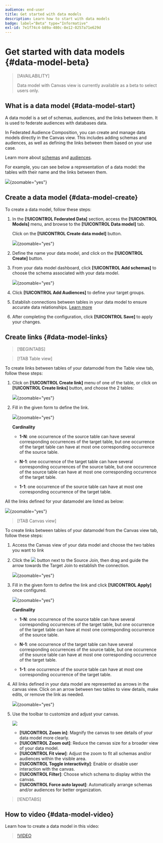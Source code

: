 ```yaml
---
audience: end-user
title: Get started with data models
description: Learn how to start with data models
badge: label="Beta" type="Informative"
exl-id: 7e1f74c4-b89a-480c-8e12-0257a71e629d
---
```

# Get started with data models {#data-model-beta}

>[!AVAILABILITY]
>
>Data model with Canvas view is currently available as a beta to select users only.

## What is a data model {#data-model-start}

A data model is a set of schemas, audiences, and the links between them. It is used to federate audiences with databases data.

In Federated Audience Composition, you can create and manage data models directly in the Canvas view. This includes adding schemas and audiences, as well as defining the links between them based on your use case.

Learn more about [schemas](../customer/schemas.md#schema-start) and [audiences](../start/audiences.md).

For example, you can see below a representation of a data model: the tables with their name and the links between them.

![](assets/datamodel.png){zoomable="yes"}

## Create a data model {#data-model-create}

To create a data model, follow these steps:

1. In the **[!UICONTROL Federated Data]** section, access the **[!UICONTROL Models]** menu, and browse to the **[!UICONTROL Data model]** tab. 

    Click on the **[!UICONTROL Create data model]** button.

    ![](assets/datamodel_create.png){zoomable="yes"}

1. Define the name your data model, and click on the **[!UICONTROL Create]** button.

1. From your data model dashboard, click **[!UICONTROL Add schemas]** to choose the schema associated with your data model.

    ![](assets/datamodel_schemas.png){zoomable="yes"}

1. Click **[!UICONTROL Add Audiences]** to define your target groups.

1. Establish connections between tables in your data model to ensure accurate data relationships. [Learn more](#data-model-links)

1. After completing the configuration, click **[!UICONTROL Save]** to apply your changes.

## Create links {#data-model-links}

>[!BEGINTABS]

>[!TAB Table view]

To create links between tables of your datamodel from the Table view tab, follow these steps: 

1. Click  on **[!UICONTROL Create link]** menu of one of the table, or click on **[!UICONTROL Create links]** button, and choose the 2 tables:

    ![](assets/datamodel_createlinks.png){zoomable="yes"}

1. Fill in the given form to define the link.

    ![](assets/datamodel_link.png){zoomable="yes"}

    **Cardinality**

     * **1-N**: one occurrence of the source table can have several corresponding occurrences of the target table, but one occurrence of the target table can have at most one corresponding occurrence of the source table.

     * **N-1**: one occurrence of the target table can have several corresponding occurrences of the source table, but one occurrence of the source table can have at most one corresponding occurrence of the target table.
     
     * **1-1**: one occurrence of the source table can have at most one corresponding occurrence of the target table.

All the links defined for your datamodel are listed as below:

![](assets/datamodel_alllinks.png){zoomable="yes"}

>[!TAB Canvas view]

To create links between tables of your datamodel from the Canvas view tab, follow these steps: 

1. Access the Canvas view of your data model and choose the two tables you want to link

1. Click the ![](assets/do-not-localize/Smock_AddCircle_18_N.svg) button next to the Source Join, then drag and guide the arrow towards the Target Join to establish the connection.

    ![](assets/datamodel.gif){zoomable="yes"}

1. Fill in the given form to define the link and click **[!UICONTROL Apply]** once configured.

    ![](assets/datamodel-canvas-1.png){zoomable="yes"}

    **Cardinality**

     * **1-N**: one occurrence of the source table can have several corresponding occurrences of the target table, but one occurrence of the target table can have at most one corresponding occurrence of the source table.

     * **N-1**: one occurrence of the target table can have several corresponding occurrences of the source table, but one occurrence of the source table can have at most one corresponding occurrence of the target table.
     
     * **1-1**: one occurrence of the source table can have at most one corresponding occurrence of the target table.

1. All links defined in your data model are represented as arrows in the canvas view. Click on an arrow between two tables to view details, make edits, or remove the link as needed.

    ![](assets/datamodel-canvas-2.png){zoomable="yes"}

1. Use the toolbar to customize and adjust your canvas.

    ![](assets/datamodel-canvas-3.png)

    * **[!UICONTROL Zoom in]**: Magnify the canvas to see details of your data model more clearly.
    * **[!UICONTROL Zoom out]**: Reduce the canvas size for a broader view of your data model.
    * **[!UICONTROL Fit view]**: Adjust the zoom to fit all schemas and/or audiences within the visible area.
    * **[!UICONTROL Toggle interactivity]**: Enable or disable user interaction with the canvas.
    * **[!UICONTROL Filter]**: Choose which schema to display within the canvas.
    * **[!UICONTROL Force auto layout]**: Automatically arrange schemas and/or audiences for better organization.

>[!ENDTABS]

## How to video {#data-model-video}

Learn how to create a data model in this video:

>[!VIDEO](https://video.tv.adobe.com/v/3432020)

